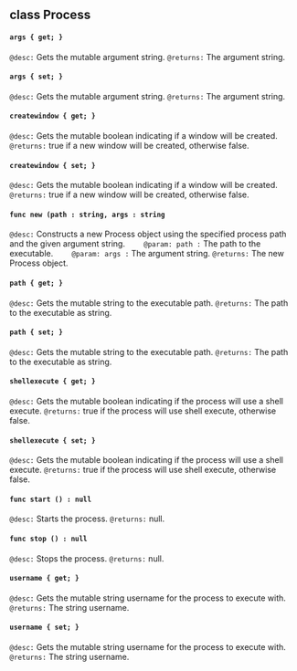 ## class Process

#### ```args { get; }```


```@desc:``` Gets the mutable argument string.
```@returns:``` The argument string.

#### ```args { set; }```


```@desc:``` Gets the mutable argument string.
```@returns:``` The argument string.

#### ```createwindow { get; }```


```@desc:``` Gets the mutable boolean indicating if a window will be created.
```@returns:``` true if a new window will be created, otherwise false.

#### ```createwindow { set; }```


```@desc:``` Gets the mutable boolean indicating if a window will be created.
```@returns:``` true if a new window will be created, otherwise false.

#### ```func new (path : string, args : string```


```@desc:``` Constructs a new Process object using the specified process path and the given argument string.
```    @param: path :``` The path to the executable.
```    @param: args :``` The argument string.
```@returns:``` The new Process object.

#### ```path { get; }```


```@desc:``` Gets the mutable string to the executable path.
```@returns:``` The path to the executable as string.

#### ```path { set; }```


```@desc:``` Gets the mutable string to the executable path.
```@returns:``` The path to the executable as string.

#### ```shellexecute { get; }```


```@desc:``` Gets the mutable boolean indicating if the process will use a shell execute.
```@returns:``` true if the process will use shell execute, otherwise false.

#### ```shellexecute { set; }```


```@desc:``` Gets the mutable boolean indicating if the process will use a shell execute.
```@returns:``` true if the process will use shell execute, otherwise false.

#### ```func start () : null```


```@desc:``` Starts the process.
```@returns:``` null.

#### ```func stop () : null```


```@desc:``` Stops the process.
```@returns:``` null.

#### ```username { get; }```


```@desc:``` Gets the mutable string username for the process to execute with.
```@returns:``` The string username.

#### ```username { set; }```


```@desc:``` Gets the mutable string username for the process to execute with.
```@returns:``` The string username.

